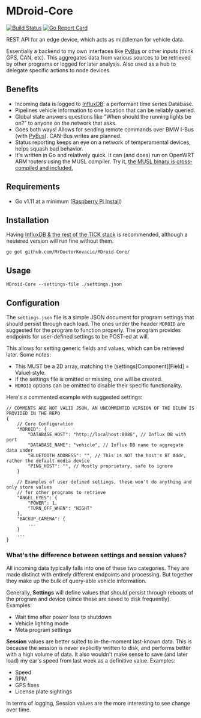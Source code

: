 # MDroid-Core

[![Build Status](https://travis-ci.org/MrDoctorKovacic/MDroid-Core.svg?branch=master)](https://travis-ci.org/MrDoctorKovacic/MDroid-Core) [![Go Report Card](https://goreportcard.com/badge/github.com/MrDoctorKovacic/MDroid-Core)](https://goreportcard.com/report/github.com/MrDoctorKovacic/MDroid-Core)

REST API for an edge device, which acts as middleman for vehicle data. 

Essentially a backend to my own interfaces like [PyBus](https://github.com/MrDoctorKovacic/pyBus) or other inputs (think GPS, CAN, etc). This aggregates data from various sources to be retrieved by other programs or logged for later analysis. Also used as a hub to delegate specific actions to node devices.

## Benefits
* Incoming data is logged to [InfluxDB](https://www.influxdata.com/): a performant time series Database.
* Pipelines vehicle information to one location that can be reliably queried.
* Global state answers questions like "When should the running lights be on?" to anyone on the network that asks.
* Goes both ways! Allows for sending remote commands over BMW I-Bus (with [PyBus](https://github.com/MrDoctorKovacic/pyBus)). CAN-Bus writes are planned.
* Status reporting keeps an eye on a network of temperamental devices, helps squash bad behavior.
* It's written in Go and relatively quick. It can (and does) run on OpenWRT ARM routers using the MUSL compiler. Try it, [the MUSL binary is cross-compiled and included.](https://github.com/MrDoctorKovacic/MDroid-Core/blob/master/bin/MDroid-Core-MUSL)

## Requirements
* Go v1.11 at a minimum ([Raspberry Pi Install](https://gist.github.com/kbeflo/9d981573aad107da6fa7ac0603259b3b)) 

## Installation 

Having [InfluxDB & the rest of the TICK stack](https://www.influxdata.com/blog/running-the-tick-stack-on-a-raspberry-pi/) is recommended, although a neutered version will run fine without them.

```go get github.com/MrDoctorKovacic/MDroid-Core/``` 

## Usage

```MDroid-Core --settings-file ./settings.json``` 

## Configuration 

The `settings.json` file is a simple JSON document for program settings that should persist through each load. The ones under the header `MDROID` are suggested for the program to function properly. The program provides endpoints for user-defined settings to be POST-ed at will. 

This allows for setting generic fields and values, which can be retrieved later. Some notes:

* This MUST be a 2D array, matching the (settings[Component][Field] = Value) style.
* If the settings file is omitted or missing, one will be created.
* `MDROID` options can be omitted to disable their specific functionality.

Here's a commented example with suggested settings:

```
// COMMENTS ARE NOT VALID JSON, AN UNCOMMENTED VERSION OF THE BELOW IS PROVIDED IN THE REPO
{
	// Core Configuration
	"MDROID": {
		"DATABASE_HOST": "http://localhost:8086", // Influx DB with port
		"DATABASE_NAME": "vehicle", // Influx DB name to aggregate data under
		"BLUETOOTH_ADDRESS": "", // This is NOT the host's BT Addr, rather the default media device
		"PING_HOST": "", // Mostly proprietary, safe to ignore
	}
	
	// Examples of user defined settings, these won't do anything and only store values
	// for other programs to retrieve
	"ANGEL_EYES": {
		"POWER": 1,
		"TURN_OFF_WHEN": "NIGHT"
	},
	"BACKUP_CAMERA": {
		...
	}
	...
}
``` 

### What's the difference between settings and session values?

All incoming data typically falls into one of these two categories. They are made distinct with entirely different endpoints and processing. But together they make up the bulk of query-able vehicle information. 

Generally, **Settings** will define values that should persist through reboots of the program and device (since these are saved to disk frequently). Examples:
* Wait time after power loss to shutdown
* Vehicle lighting mode
* Meta program settings

**Session** values are better suited to in-the-moment last-known data. This is because the session is never explicitly written to disk, and performs better with a high volume of data. It also wouldn't make sense to save (and later load) my car's speed from last week as a definitive value. Examples:
* Speed
* RPM
* GPS fixes
* License plate sightings

In terms of logging, Session values are the more interesting to see change over time.